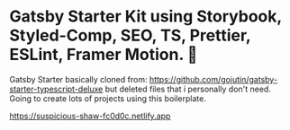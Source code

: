 # Gatsby Starter Kit using Storybook, Styled-Comp, SEO, TS, Prettier, ESLint, Framer Motion. 🏈

Gatsby Starter basically cloned from: https://github.com/gojutin/gatsby-starter-typescript-deluxe
but deleted files that i personally don't need. Going to create lots of projects using this boilerplate.

https://suspicious-shaw-fc0d0c.netlify.app
